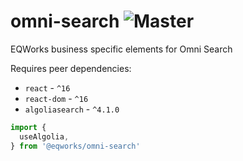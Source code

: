 # omni-search ![Master](https://github.com/EQWorks/omni-search/workflows/Master/badge.svg)


EQWorks business specific elements for Omni Search

Requires peer dependencies:

- `react` - `^16`
- `react-dom` - `^16`
- `algoliasearch` - `^4.1.0`

```js
import {
  useAlgolia,
} from '@eqworks/omni-search'
```